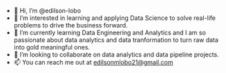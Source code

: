 - 👋 Hi, I’m @edilson-lobo
- 👀 I’m interested in learning and applying Data Science to solve real-life problems to drive the business forward.
- 🌱 I’m currently learning Data Engineering and Analytics and I am so passionate about data analytics and data tranformation to turn raw data into gold meaningful ones.
- 💞️ I’m looking to collaborate on data analytics and data pipeline projects.
- 📫 You can reach me out at edilsonmlobo21@gmail.com

<!---
edilson-lobo/edilson-lobo is a ✨ special ✨ repository because its `README.md` (this file) appears on your GitHub profile.
You can click the Preview link to take a look at your changes.
--->
